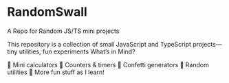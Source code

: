 # RandomSwall
A Repo for Random JS/TS mini projects

This repository is a collection of small JavaScript and TypeScript projects—tiny utilities, fun experiments
What’s in Mind?

🔹 Mini calculators
🔹 Counters & timers
🔹 Confetti generators
🔹 Random utilities
🔹 More fun stuff as I learn!
